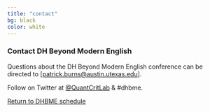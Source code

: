 ```yaml
---
title: "contact"
bg: black
color: white
---
```


### Contact DH Beyond Modern English

Questions about the DH Beyond Modern English conference can be directed to [patrick.burns@austin.utexas.edu].

Follow on Twitter at [@QuantCritLab](https://twitter.com/QuantCritLab) & #dhbme.

<a href="#schedule">Return to DHBME schedule</a>
